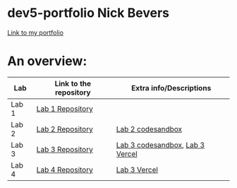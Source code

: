 # dev5-portfolio Nick Bevers
[Link to my portfolio](https://github.com/NickBevers/dev5-portfolio)

# An overview:
Lab | Link to the repository | Extra info/Descriptions
----|------------------------|----------------------------
Lab 1| [Lab 1 Repository](https://github.com/Chelsea-VB/DEV5-LAB1)|
Lab 2| [Lab 2 Repository](https://github.com/NickBevers/dev5-lab2)| [Lab 2 codesandbox](https://r29eqd.csb.app/)|
Lab 3| [Lab 3 Repository](https://github.com/NickBevers/dev5-lab3)| [Lab 3 codesandbox](https://qmm6sb.csb.app/), [Lab 3 Vercel](https://dev5-lab3.vercel.app/)|
Lab 4| [Lab 4 Repository](https://github.com/NickBevers/dev5-lab4)| [Lab 3 Vercel](https://dev5-lab4-nickbevers.vercel.app/)